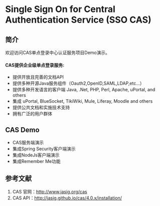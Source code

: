 # Single Sign On for Central Authentication Service (SSO CAS)

## 简介

欢迎访问CAS单点登录中心认证服务项目Demo演示。

#### CAS提供企业级单点登录服务:

- 提供开放且完善的文档API
- 提供多种开源Java服务组件（Oauth2,OpenID,SAML,LDAP,etc...）
- 提供多种开发语言的客户端 Java, .Net, PHP, Perl, Apache, uPortal, and others
- 集成 uPortal, BlueSocket, TikiWiki, Mule, Liferay, Moodle and others
- 提供公共文档和实施技术支持
- 拥有广泛的用户群体

## CAS Demo
- CAS服务端演示
- 集成Spring Security客户端演示
- 集成NodeJs客户端演示
- 集成Remember Me功能

## 参考文献
1.  CAS 官网：<http://www.jasig.org/cas>
2.  CAS API：<http://jasig.github.io/cas/4.0.x/installation/>
